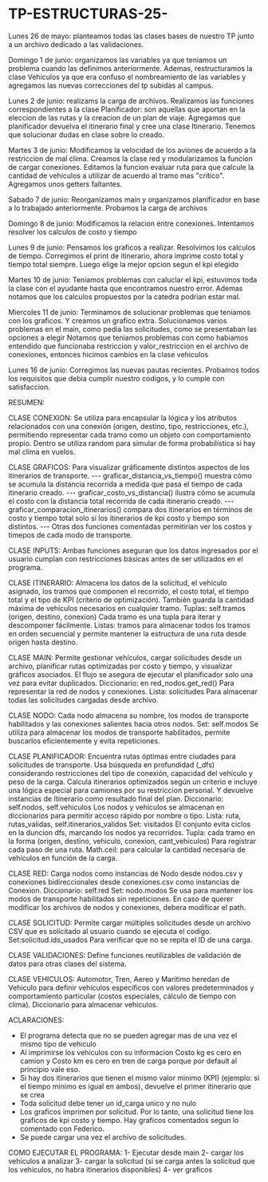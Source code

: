 # TP-ESTRUCTURAS-25-

Lunes 26 de mayo: planteamos todas las clases bases de nuestro TP junto a un archivo dedicado a las validaciones.


Domingo 1 de junio: organizamos las variables ya que teniamos un problema cuando las definimos anteriormente. 
    Ademas, restructuramos la clase Vehiculos ya que era confuso el nombreamiento de las variables y agregamos las nuevas correcciones del tp subidas al campus.


Lunes 2 de junio: realizams la carga de archivos.
    Realizamos las funciones correspondientes a la clase Planificador: son aquellas que aportan en la eleccion de las rutas y la creacion de un plan de viaje.
    Agregamos que planificador devuelva el itinerario final y cree una clase Itinerario.
    Tenemos que solucionar dudas en clase sobre lo creado.

Martes 3 de junio: 
    Modificamos la velocidad de los aviones de acuerdo a la restriccion de mal clima.
    Creamos la clase red y modularizamos la funcion de cargar conexiones.
    Editamos la funcion evaluar ruta para que calcule la cantidad de vehiculos a utilizar de acuerdo al tramo mas "critico".
    Agregamos unos getters faltantes.

Sabado 7 de junio: 
    Reorganizamos main y organizamos planificador en base a lo trabajado anteriormente. 
    Probamos la carga de archivos

Domingo 8 de junio:
    Modificamos la relacion entre conexiones.
    Intentamos resolver los calculos de costo y tiempo

Lunes 9 de junio:
    Pensamos los graficos a realizar.
    Resolvimos los calculos de tiempo.
    Corregimos el print de itinerario, ahora imprime costo total y tiempo total siempre. Luego elige la mejor opcion segun el kpi elegido

Martes 10 de junio: 
    Teniamos problemas con caluclar el kpi, estuvimos toda la clase con el ayudante hasta que encontramos nuestro error. 
    Ademas notamos que los calculos propuestos por la catedra podrian estar mal.

Miercoles 11 de junio:
    Terminamos de solucionar problemas que teniamos con los graficos. Y creamos un grafico extra.
    Solucionamos varios problemas en el main, como pedia las solicitudes, como se presentaban las opciones a elegir
    Notamos que teniamos problemas con como habiamos entendido que funcionaba restriccion y valor_restriccion en el archivo de conexiones, entonces hicimos cambios en la clase vehiculos

Lunes 16 de junio:
    Corregimos las nuevas pautas recientes.
    Probamos todos los requisitos que debia cumplir nuestro codigos, y lo cumple con satisfaccion.



RESUMEN:

CLASE CONEXION: Se utiliza para encapsular la lógica y los atributos relacionados con una conexión (origen, destino, tipo, restricciones, etc.), permitiendo representar cada tramo como un objeto con comportamiento propio.
Dentro se utiliza random para simular de forma probabilística si hay mal clima en vuelos.

CLASE GRAFICOS: Para visualizar gráficamente distintos aspectos de los itinerarios de transporte. 
---  graficar_distancia_vs_tiempo() muestra cómo se acumula la distancia recorrida a medida que pasa el tiempo de cada itinerario creado. 
---  graficar_costo_vs_distancia() ilustra cómo se acumula el costo con la distancia total recorrida de cada itinerario creado. 
---  graficar_comparacion_itinerarios() compara dos itinerarios en términos de costo y tiempo total solo si los itinerarios de kpi costo y tiempo son distintos. 
--- Otras dos funciones comentadas permitirian ver los costos y timepos de cada modo de transporte.

CLASE INPUTS: Ambas funciones aseguran que los datos ingresados por el usuario cumplan con restricciones básicas antes de ser utilizados en el programa. 

CLASE ITINERARIO: Almacena los datos de la solicitud, el vehículo asignado, los tramos que componen el recorrido, el costo total, el tiempo total y el tipo de KPI (criterio de optimización). También guarda la cantidad máxima de vehículos necesarios en cualquier tramo.
Tuplas: self.tramos (origen, destino, conexion)
Cada tramo es una tupla para iterar y descomponer fácilmente.
Listas: tramos
para almacenar todos los tramos en orden secuencial y permite mantener la estructura de una ruta desde origen hasta destino.

CLASE MAIN: Permite gestionar vehículos, cargar solicitudes desde un archivo, planificar rutas optimizadas por costo y tiempo, y visualizar gráficos asociados. El flujo se asegura de ejecutar el planificador solo una vez para evitar duplicados.
Diccionario: en red_nodos.get_red()
Para representar la red de nodos y conexiones. 
Lista: solicitudes
Para almacenar todas las solicitudes cargadas desde archivo.

CLASE NODO: Cada nodo almacena su nombre, los modos de transporte habilitados y las conexiones salientes hacia otros nodos. 
Set: self.modos
Se utiliza para almacenar los modos de transporte habilitados, permite buscarlos eficientemente y evita repeticiones.

CLASE PLANIFICADOR: Encuentra rutas óptimas entre ciudades para solicitudes de transporte. Usa búsqueda en profundidad (_dfs) considerando restricciones del tipo de conexión, capacidad del vehículo y peso de la carga. Calcula itinerarios optimizados según un criterio e incluye una lógica especial para camiones por su restriccion personal. Y devuelve instancias de Itinerario como resultado final del plan.
Diccionario: self.nodos, self.vehiculos
Los nodos y vehículos se almacenan en diccionarios para permitir acceso rápido por nombre o tipo.
Lista: ruta, rutas_validas, self.itinerarios_validos
Set: visitados
El conjunto evita ciclos en la duncion dfs, marcando los nodos ya recorridos.
Tupla: cada tramo en la forma (origen, destino, vehiculo, conexion, cant_vehiculos)
Para registrar cada paso de una ruta.
Math.ceil: para calcular la cantidad necesaria de vehículos en función de la carga.

CLASE RED: Carga nodos como instancias de Nodo desde nodos.csv y conexiones bidireccionales desde conexiones.csv como instancias de Conexion.
Diccionario: self.red
Set: nodo.modos
Se usa para mantener los modos de transporte habilitados sin repeticiones.
En caso de querer modificar los archivos de nodos y conexiones, debera modificar el path. 

CLASE SOLICITUD: Permite cargar múltiples solicitudes desde un archivo CSV que es solicitado al usuario cuando se ejecuta el codigo. 
Set:solicitud.ids_usados
Para verificar que no se repita el ID de una carga.

CLASE VALIDACIONES: Define funciones reutilizables de validación de datos para otras clases del sistema.

CLASE VEHICULOS: Automotor, Tren, Aereo y Maritimo heredan de Vehiculo para definir vehículos específicos con valores predeterminados y comportamiento particular (costos especiales, cálculo de tiempo con clima).
Diccionario para almacenar vehiculos.



ACLARACIONES:
- El programa detecta que no se pueden agregar mas de una vez el mismo tipo de vehiculo
- Al imprimirse los vehiculos con su informacion Costo kg es cero en camion y Costo km es cero en tren de carga porque por default al principio vale eso. 
- Si hay dos itinerarios que tienen el mismo valor minimo (KPI) (ejemplo: si el tiempo minimo es igual en ambos), devuelve el primer itinerario que se crea
- Toda solicitud debe tener un id_carga unico y no nulo
- Los graficos imprimen por solicitud. Por lo tanto, una solicitud tiene los graficos de kpi costo y tiempo. Hay graficos comentados segun lo comentado con Federico.
- Se puede cargar una vez el archivo de solicitudes. 

COMO EJECUTAR EL PROGRAMA:
1- Ejecutar desde main
2- cargar los vehiculos a analizar
3- cargar la solicitud (si se carga antes la solicitud que los vehiculos, no habra itinerarios disponibles)
4- ver graficos

    

